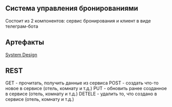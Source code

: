 ## Система управления бронированиями

Состоит из 2 компонентов: сервис бронирования и клиент в виде телеграм-бота

## Артефакты

[System Design](https://drive.google.com/file/d/1IW97g0MwaemNCmsamIA3MzLtAbG9uwL9/view?usp=sharing)


## REST

GET - прочитать, получить данные из сервиса
POST - создать что-то новое в сервисе (отель, комнату и т.д.)
PUT - обновить ранее созданное в сервисе (отель, комнату и т.д.)
DETELE - удалить то, что создано в сервисе (отель, комнату и т.д.)
